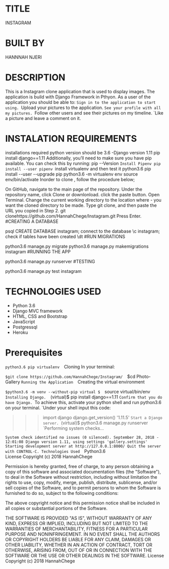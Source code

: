 # TITLE
INSTAGRAM
# BUILT BY
 HANNNAH NJERI
# DESCRIPTION
This is a Instagram clone application that is used to display images.
The application is build with Django Framework in Pthyon.
As a user of the application you should be able to:
`Sign in to the application to start using.
`Upload your pictures to the application.
`See your profile with all my pictures.
`Follow other users and see their pictures on my timeline.
`Like a picture and leave a comment on it.
 

# INSTALATION REQUIREMENTS
installations required
python version should be 3.6 -Django version 1.11 pip install django==1.11
Additionally, you’ll need to make sure you have pip available. You can check this by running:
pip --Version
`Install Pipenv pip install --user pipenv
`install virtualenv and then test it
python3.6 pip install --user --upgrade pip
python3.6 -m virtualenv env
source env/bin/activate
Inorder to clone , follow the procedure below;

On GitHub, navigate to the main page of the repository.
Under the repository name, click Clone or downlonload.
click the paste button.
Open Terminal.
Change the current working directory to the location where - you want the cloned directory to be made.
Type git clone, and then paste the URL you copied in Step 2.
git clonehttps://github.com/HannahChege/Instagram.git Press Enter.
#CREATING A DATABASE

psql
CREATE DATABASE instagram;
connect to the database \c instagram;
check if tables have been created \dt
#RUN MIGRATIONS

python3.6 manage.py migrate
python3.6 manage.py makemigrations instagram
#RUNNING THE APP

python3.6 manage.py runserver
#TESTING

python3.6 manage.py test instagram 
# TECHNOLOGIES USED
- Python 3.6
- Django MVC framework
- HTML, CSS and Bootstrap
- JavaScript
- Postgressql
- Heroku
# Prerequisites 
`python3.6 pip virtualenv 
`Cloning In your terminal:

`$git clone https://github.com/HannahChege/Instagram/ 
`$cd Photo-Gallery
`Running the Application 
`Creating the virtual environment

`$python3.6 -m venv --without-pip virtual $ 
`source virtual/bin/env 
`Installing Django. 
`(virtual)$ pip install django==1.11
`Confirm that you do have Django.
`To achieve this, activate your python shell and run python3.6 on your terminal.
`Under your shell input this code:
 >>> import django
>>> django.get_version()
'1.11.5'
`Start a Django server.
`(virtual)$ python3.6 manage.py runserver
`Performing system checks...

`System check identified no issues (0 silenced).
September 28, 2018 - 12:01:08
Django version 1.11, using settings 'gallery.settings'
Starting development server at http://127.0.0.1:8000/
Quit the server with CONTROL-C.
 Technologies Used 
`Python3.6  
License Copyright (c) 2018 HannahChege

Permission is hereby granted, free of charge, to any person obtaining a copy of this software and associated documentation files (the "Software"), to deal in the Software without restriction, including without limitation the rights to use, copy, modify, merge, publish, distribute, sublicense, and/or sell copies of the Software, and to permit persons to whom the Software is furnished to do so, subject to the following conditions:

The above copyright notice and this permission notice shall be included in all copies or substantial portions of the Software.

THE SOFTWARE IS PROVIDED "AS IS", WITHOUT WARRANTY OF ANY KIND, EXPRESS OR IMPLIED, INCLUDING BUT NOT LIMITED TO THE WARRANTIES OF MERCHANTABILITY, FITNESS FOR A PARTICULAR PURPOSE AND NONINFRINGEMENT. IN NO EVENT SHALL THE AUTHORS OR COPYRIGHT HOLDERS BE LIABLE FOR ANY CLAIM, DAMAGES OR OTHER LIABILITY, WHETHER IN AN ACTION OF CONTRACT, TORT OR OTHERWISE, ARISING FROM, OUT OF OR IN CONNECTION WITH THE SOFTWARE OR THE USE OR OTHER DEALINGS IN THE SOFTWARE.
License Copyright (c) 2018 HannahChege